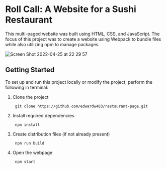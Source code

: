 # Roll Call: A Website for a Sushi Restaurant

This multi-paged website was built using HTML, CSS, and JavaScript. The focus of this project was to create a website using Webpack to bundle files while also utilizing npm to manage packages. 

![Screen Shot 2022-04-25 at 22 29 57](https://user-images.githubusercontent.com/87340790/165208419-a78f2496-f7ce-4e98-80cf-afa9bfae25e2.png)

## Getting Started

To set up and run this project locally or modify the project, perform the following in terminal:
1. Clone the project

        git clone https://github.com/edwardw483/restaurant-page.git
        
2. Install required dependencies

        npm install
        
3. Create distribution files (if not already present)

        npm run build
        
4. Open the webpage

        npm start
